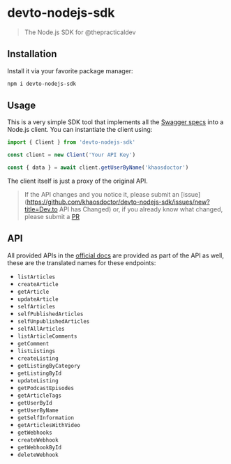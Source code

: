 # devto-nodejs-sdk

> The Node.js SDK for @thepracticaldev

## Installation

Install it via your favorite package manager:

```bash
npm i devto-nodejs-sdk
```

## Usage

This is a very simple SDK tool that implements all the [Swagger specs](https://github.com/thepracticaldev/dev.to/blob/master/docs/api_v0.yml) into a Node.js client. You can instantiate the client using:

```ts
import { Client } from 'devto-nodejs-sdk'

const client = new Client('Your API Key')

const { data } = await client.getUserByName('khaosdoctor')
```

The client itself is just a proxy of the original API.

> If the API changes and you notice it, please submit an [issue](https://github.com/khaosdoctor/devto-nodejs-sdk/issues/new?title=Dev.to API has Changed) or, if you already know what changed, please submit a [PR](https://github.com/khaosdoctor/devto-nodejs-sdk/compare)

## API

All provided APIs in the [official docs](https://docs.dev.to/api/) are provided as part of the API as well, these are the translated names for these endpoints:

- `listArticles`
- `createArticle`
- `getArticle`
- `updateArticle`
- `selfArticles`
- `selfPublishedArticles`
- `selfUnpublishedArticles`
- `selfAllArticles`
- `listArticleComments`
- `getComment`
- `listListings`
- `createListing`
- `getListingByCategory`
- `getListingById`
- `updateListing`
- `getPodcastEpisodes`
- `getArticleTags`
- `getUserById`
- `getUserByName`
- `getSelfInformation`
- `getArticlesWithVideo`
- `getWebhooks`
- `createWebhook`
- `getWebhookById`
- `deleteWebhook`
